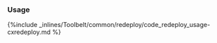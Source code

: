 <!--  usedin: [ _legacy_docker/Toolbelt/redeploy.md, _maestro/Toolbelt/redeploy.md, _node/toolbelt/redeploy.md, _rails/Toolbelt/redeploy.md] -->


### Usage



{%include _inlines/Toolbelt/common/redeploy/code_redeploy_usage-cxredeploy.md %}




